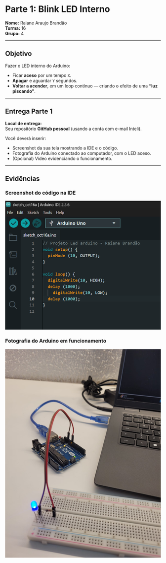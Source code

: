 # Parte 1: Blink LED Interno

**Nome:** Raiane Araujo Brandão  
**Turma:** 16  
**Grupo:** 4

---

## Objetivo

Fazer o LED interno do Arduino:

- Ficar **aceso** por um tempo `X`.  
- **Apagar** e aguardar `Y` segundos.  
- **Voltar a acender**, em um loop contínuo — criando o efeito de uma **“luz piscando”**.

---

## Entrega Parte 1

**Local de entrega:**  
Seu repositório **GitHub pessoal** (usando a conta com e-mail Inteli).

Você deverá inserir:

- Screenshot da sua tela mostrando a IDE e o código.  
- Fotografia do Arduino conectado ao computador, com o LED aceso.  
- (Opcional) Vídeo evidenciando o funcionamento.

---

## Evidências

### Screenshot do código na IDE
![Screenshot do Código](assets/code_arduino1.png)

### Fotografia do Arduino em funcionamento
![LED do Arduino](assets/led.jpeg)